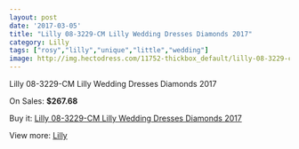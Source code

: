 ```yaml
---
layout: post
date: '2017-03-05'
title: "Lilly 08-3229-CM Lilly Wedding Dresses Diamonds 2017"
category: Lilly
tags: ["rosy","lilly","unique","little","wedding"]
image: http://img.hectodress.com/11752-thickbox_default/lilly-08-3229-cm-lilly-wedding-dresses-diamonds-2013.jpg
---
```

Lilly 08-3229-CM Lilly Wedding Dresses Diamonds 2017

On Sales: **$267.68**
<a href="https://www.hectodress.com/lilly/5781-lilly-08-3229-cm-lilly-wedding-dresses-diamonds-2013.html"><amp-img layout="responsive" width="600" height="600" src="//img.hectodress.com/11752-thickbox_default/lilly-08-3229-cm-lilly-wedding-dresses-diamonds-2013.jpg" alt="Lilly 08-3229-CM Lilly Wedding Dresses Diamonds 2017 0" /></a>
<a href="https://www.hectodress.com/lilly/5781-lilly-08-3229-cm-lilly-wedding-dresses-diamonds-2013.html"><amp-img layout="responsive" width="600" height="600" src="//img.hectodress.com/11753-thickbox_default/lilly-08-3229-cm-lilly-wedding-dresses-diamonds-2013.jpg" alt="Lilly 08-3229-CM Lilly Wedding Dresses Diamonds 2017 1" /></a>

Buy it: [Lilly 08-3229-CM Lilly Wedding Dresses Diamonds 2017](https://www.hectodress.com/lilly/5781-lilly-08-3229-cm-lilly-wedding-dresses-diamonds-2013.html "Lilly 08-3229-CM Lilly Wedding Dresses Diamonds 2017")

View more: [Lilly](https://www.hectodress.com/99-lilly "Lilly")
